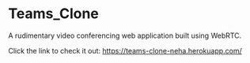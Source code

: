 # Teams_Clone
A rudimentary video conferencing web application built using WebRTC.

Click the link to check it out: https://teams-clone-neha.herokuapp.com/
